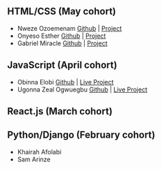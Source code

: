 ## HTML/CSS (May cohort)

* Nweze Ozoemenam [Github](https://github.com/ozonweze/My-project-for-HTML-CSS-class) | [Project](https://ozonweze.github.io/My-project-for-HTML-CSS-class/#testimonials)
* Onyeso Esther [Github](https://github.com/onyeso-esther/My-project-for-code-campus) | [Project](https://onyeso-esther.github.io/My-project-for-code-campus/)
* Gabriel Miracle [Github](https://github.com/Miracle1048/Real-estate-portfolio) | [Project](https://miracle1048.github.io/Real-estate-portfolio/)

## JavaScript (April cohort)

* Obinna Elobi [Github](https://github.com/equinox-11th) | [Live Project](https://equinox-11th.github.io/equinox-couture/)
* Ugonna Zeal Ogwuegbu [Github](https://github.com/Zex419) | [Live Project](https://zex419.github.io/Wizzy/)

## React.js (March cohort)

## Python/Django (February cohort)
* Khairah Afolabi
* Sam Arinze
